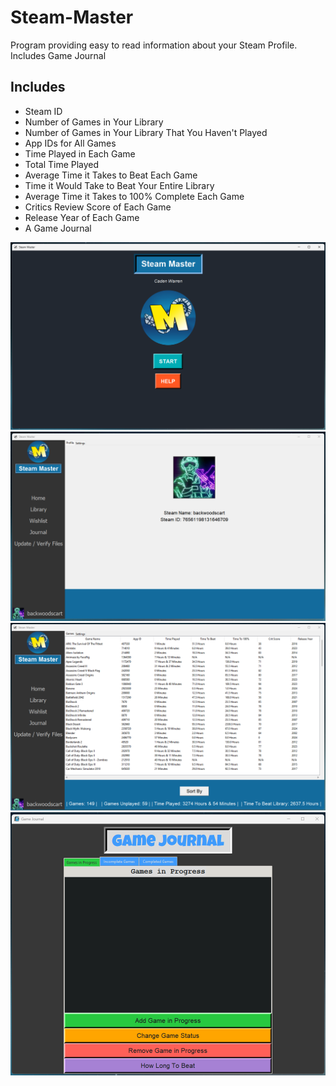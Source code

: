 # Steam-Master
Program providing easy to read information about your Steam Profile. Includes Game Journal

## Includes
- Steam ID
- Number of Games in Your Library
- Number of Games in Your Library That You Haven't Played
- App IDs for All Games
- Time Played in Each Game
- Total Time Played
- Average Time it Takes to Beat Each Game
- Time it Would Take to Beat Your Entire Library
- Average Time it Takes to 100% Complete Each Game
- Critics Review Score of Each Game
- Release Year of Each Game
- A Game Journal

![prototype image](Assets/ReadMe/Images/Start_IMG.png)
![prototype image](Assets/ReadMe/Images/Home_IMG.png)
![prototype image](Assets/ReadMe/Images/Library_IMG.png)
![prototype image](Assets/ReadMe/Images/Journal_IMG.png)
